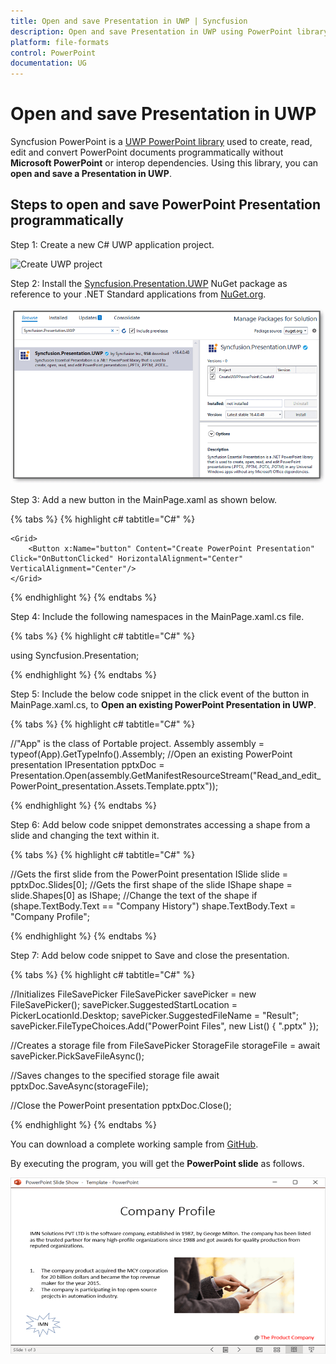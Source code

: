 ```yaml
---
title: Open and save Presentation in UWP | Syncfusion
description: Open and save Presentation in UWP using PowerPoint library (Presentation) without Microsoft PowerPoint or interop dependencies.
platform: file-formats
control: PowerPoint
documentation: UG
---
```


# Open and save Presentation in UWP

Syncfusion PowerPoint is a [UWP PowerPoint library](https://www.syncfusion.com/powerpoint-framework/uwp/powerpoint-library) used to create, read, edit and convert PowerPoint documents programmatically without **Microsoft PowerPoint** or interop dependencies. Using this library, you can **open and save a Presentation in UWP**.

## Steps to open and save PowerPoint Presentation programmatically

Step 1: Create a new C# UWP application project.

![Create UWP project](Workingwith_UWP/CreateUWP.png)

Step 2: Install the [Syncfusion.Presentation.UWP](https://www.nuget.org/packages/Syncfusion.Presentation.UWP/) NuGet package as reference to your .NET Standard applications from [NuGet.org](https://www.nuget.org/).

![Install Syncfusion.Presentation.UWP Nuget Package](Workingwith_UWP/Install_Nuget.png)

Step 3: Add a new button in the MainPage.xaml as shown below.

{% tabs %}
{% highlight c# tabtitle="C#" %}

<Page
    x:Class="Read_and_edit_PowerPoint_presentation.MainPage"
    xmlns="http://schemas.microsoft.com/winfx/2006/xaml/presentation"
    xmlns:x="http://schemas.microsoft.com/winfx/2006/xaml"
    xmlns:local="using:Read_and_edit_PowerPoint_presentation"
    xmlns:d="http://schemas.microsoft.com/expression/blend/2008"
    xmlns:mc="http://schemas.openxmlformats.org/markup-compatibility/2006"
    mc:Ignorable="d"
    Background="{ThemeResource ApplicationPageBackgroundThemeBrush}">

    <Grid>
        <Button x:Name="button" Content="Create PowerPoint Presentation" Click="OnButtonClicked" HorizontalAlignment="Center" VerticalAlignment="Center"/>
    </Grid>
</Page>

{% endhighlight %}
{% endtabs %}

Step 4: Include the following namespaces in the MainPage.xaml.cs file.

{% tabs %}
{% highlight c# tabtitle="C#" %}

using Syncfusion.Presentation;

{% endhighlight %}
{% endtabs %}

Step 5: Include the below code snippet in the click event of the button in MainPage.xaml.cs, to **Open an existing PowerPoint Presentation in UWP**.

{% tabs %}
{% highlight c# tabtitle="C#" %}

//"App" is the class of Portable project.
Assembly assembly = typeof(App).GetTypeInfo().Assembly;
//Open an existing PowerPoint presentation
IPresentation pptxDoc = Presentation.Open(assembly.GetManifestResourceStream("Read_and_edit_PowerPoint_presentation.Assets.Template.pptx"));

{% endhighlight %}
{% endtabs %}

Step 6: Add below code snippet demonstrates accessing a shape from a slide and changing the text within it.

{% tabs %}
{% highlight c# tabtitle="C#" %}

//Gets the first slide from the PowerPoint presentation
ISlide slide = pptxDoc.Slides[0];
//Gets the first shape of the slide
IShape shape = slide.Shapes[0] as IShape;
//Change the text of the shape
if (shape.TextBody.Text == "Company History")
    shape.TextBody.Text = "Company Profile";

{% endhighlight %}
{% endtabs %}

Step 7: Add below code snippet to Save and close the presentation.

{% tabs %}
{% highlight c# tabtitle="C#" %}

//Initializes FileSavePicker
FileSavePicker savePicker = new FileSavePicker();
savePicker.SuggestedStartLocation = PickerLocationId.Desktop;
savePicker.SuggestedFileName = "Result";
savePicker.FileTypeChoices.Add("PowerPoint Files", new List<string>() { ".pptx" });

//Creates a storage file from FileSavePicker
StorageFile storageFile = await savePicker.PickSaveFileAsync();

//Saves changes to the specified storage file
await pptxDoc.SaveAsync(storageFile);

//Close the PowerPoint presentation
pptxDoc.Close();

{% endhighlight %}
{% endtabs %}

You can download a complete working sample from [GitHub](https://github.com/SyncfusionExamples/PowerPoint-Examples/tree/master/Getting-started/UWP/Read-and-edit-PowerPoint-presentation).

By executing the program, you will get the **PowerPoint slide** as follows.

![UWP output PowerPoint Presentaion document](Workingwith_Core/Open-and-Save-output-image.png)
